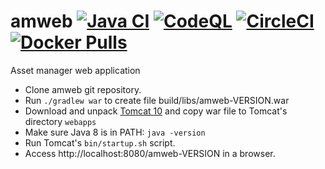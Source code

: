 # amweb [![Java CI](https://github.com/marco-schmidt/amweb/workflows/Java%20CI/badge.svg)](https://github.com/marco-schmidt/amweb/actions?query=workflow%3A%22Java+CI%22) [![CodeQL](https://github.com/marco-schmidt/amweb/workflows/CodeQL/badge.svg)](https://github.com/marco-schmidt/amweb/actions?query=workflow%3ACodeQL) [![CircleCI](https://circleci.com/gh/marco-schmidt/am.svg?style=svg)](https://app.circleci.com/pipelines/github/marco-schmidt/amweb) [![Docker Pulls](https://img.shields.io/docker/pulls/marcoschmidt/amweb.svg)](https://hub.docker.com/r/marcoschmidt/amweb/)

Asset manager web application

* Clone amweb git repository.
* Run ``./gradlew war`` to create file build/libs/amweb-VERSION.war
* Download and unpack [Tomcat 10](https://tomcat.apache.org) and copy war file to Tomcat's directory ``webapps``
* Make sure Java 8 is in PATH: ``java -version``
* Run Tomcat's ``bin/startup.sh`` script.
* Access http://localhost:8080/amweb-VERSION in a browser.